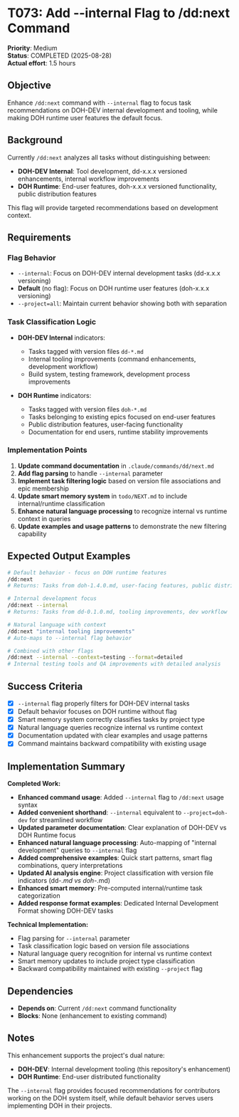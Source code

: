 # T073: Add --internal Flag to /dd:next Command

**Priority**: Medium  
**Status**: COMPLETED (2025-08-28)  
**Actual effort**: 1.5 hours  

## Objective

Enhance `/dd:next` command with `--internal` flag to focus task recommendations on DOH-DEV internal development and tooling, while making DOH runtime user features the default focus.

## Background

Currently `/dd:next` analyzes all tasks without distinguishing between:
- **DOH-DEV Internal**: Tool development, dd-x.x.x versioned enhancements, internal workflow improvements
- **DOH Runtime**: End-user features, doh-x.x.x versioned functionality, public distribution features

This flag will provide targeted recommendations based on development context.

## Requirements

### Flag Behavior
- `--internal`: Focus on DOH-DEV internal development tasks (dd-x.x.x versioning)
- **Default** (no flag): Focus on DOH runtime user features (doh-x.x.x versioning)
- `--project=all`: Maintain current behavior showing both with separation

### Task Classification Logic
- **DOH-DEV Internal** indicators:
  - Tasks tagged with version files `dd-*.md`
  - Internal tooling improvements (command enhancements, development workflow)
  - Build system, testing framework, development process improvements

- **DOH Runtime** indicators:
  - Tasks tagged with version files `doh-*.md`
  - Tasks belonging to existing epics focused on end-user features
  - Public distribution features, user-facing functionality
  - Documentation for end users, runtime stability improvements

### Implementation Points

1. **Update command documentation** in `.claude/commands/dd/next.md`
2. **Add flag parsing** to handle `--internal` parameter
3. **Implement task filtering logic** based on version file associations and epic membership
4. **Update smart memory system** in `todo/NEXT.md` to include internal/runtime classification
5. **Enhance natural language processing** to recognize internal vs runtime context in queries
6. **Update examples and usage patterns** to demonstrate the new filtering capability

## Expected Output Examples

```bash
# Default behavior - focus on DOH runtime features
/dd:next
# Returns: Tasks from doh-1.4.0.md, user-facing features, public distribution

# Internal development focus
/dd:next --internal  
# Returns: Tasks from dd-0.1.0.md, tooling improvements, dev workflow

# Natural language with context
/dd:next "internal tooling improvements"
# Auto-maps to --internal flag behavior

# Combined with other flags
/dd:next --internal --context=testing --format=detailed
# Internal testing tools and QA improvements with detailed analysis
```

## Success Criteria

- [x] `--internal` flag properly filters for DOH-DEV internal tasks
- [x] Default behavior focuses on DOH runtime without flag
- [x] Smart memory system correctly classifies tasks by project type
- [x] Natural language queries recognize internal vs runtime context
- [x] Documentation updated with clear examples and usage patterns
- [x] Command maintains backward compatibility with existing usage

## Implementation Summary

**Completed Work:**
- **Enhanced command usage**: Added `--internal` flag to `/dd:next` usage syntax
- **Added convenient shorthand**: `--internal` equivalent to `--project=doh-dev` for streamlined workflow
- **Updated parameter documentation**: Clear explanation of DOH-DEV vs DOH Runtime focus
- **Enhanced natural language processing**: Auto-mapping of "internal development" queries to `--internal` flag
- **Added comprehensive examples**: Quick start patterns, smart flag combinations, query interpretations
- **Updated AI analysis engine**: Project classification with version file indicators (dd-*.md vs doh-*.md)
- **Enhanced smart memory**: Pre-computed internal/runtime task categorization
- **Added response format examples**: Dedicated Internal Development Format showing DOH-DEV tasks

**Technical Implementation:**
- Flag parsing for `--internal` parameter
- Task classification logic based on version file associations
- Natural language query recognition for internal vs runtime context
- Smart memory updates to include project type classification
- Backward compatibility maintained with existing `--project` flag

## Dependencies

- **Depends on**: Current `/dd:next` command functionality
- **Blocks**: None (enhancement to existing command)

## Notes

This enhancement supports the project's dual nature:
- **DOH-DEV**: Internal development tooling (this repository's enhancement)
- **DOH Runtime**: End-user distributed functionality

The `--internal` flag provides focused recommendations for contributors working on the DOH system itself, while default behavior serves users implementing DOH in their projects.